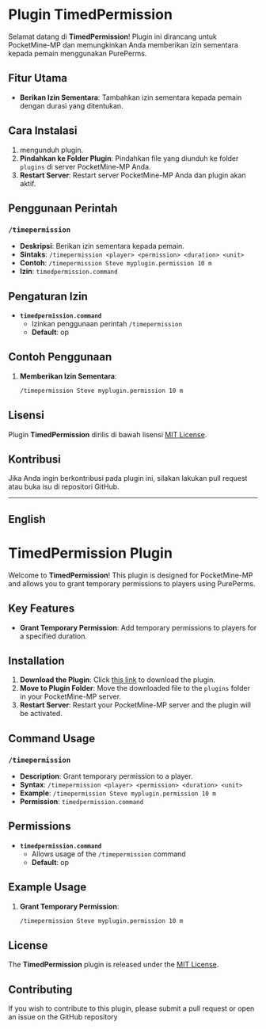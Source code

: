 
# Plugin TimedPermission

Selamat datang di **TimedPermission**! Plugin ini dirancang untuk PocketMine-MP dan memungkinkan Anda memberikan izin sementara kepada pemain menggunakan PurePerms.

## Fitur Utama

- **Berikan Izin Sementara**: Tambahkan izin sementara kepada pemain dengan durasi yang ditentukan.

## Cara Instalasi

1. mengunduh plugin.
2. **Pindahkan ke Folder Plugin**: Pindahkan file yang diunduh ke folder `plugins` di server PocketMine-MP Anda.
3. **Restart Server**: Restart server PocketMine-MP Anda dan plugin akan aktif.

## Penggunaan Perintah

### `/timepermission`

- **Deskripsi**: Berikan izin sementara kepada pemain.
- **Sintaks**: `/timepermission <player> <permission> <duration> <unit>`
- **Contoh**: `/timepermission Steve myplugin.permission 10 m`
- **Izin**: `timedpermission.command`

## Pengaturan Izin

- **`timedpermission.command`**
  - Izinkan penggunaan perintah `/timepermission`
  - **Default**: op

## Contoh Penggunaan

1. **Memberikan Izin Sementara**: 
   ```sh
   /timepermission Steve myplugin.permission 10 m
   ```

## Lisensi

Plugin **TimedPermission** dirilis di bawah lisensi [MIT License](LICENSE).

## Kontribusi

Jika Anda ingin berkontribusi pada plugin ini, silakan lakukan pull request atau buka isu di repositori GitHub.

---

## English

# TimedPermission Plugin

Welcome to **TimedPermission**! This plugin is designed for PocketMine-MP and allows you to grant temporary permissions to players using PurePerms.

## Key Features

- **Grant Temporary Permission**: Add temporary permissions to players for a specified duration.

## Installation

1. **Download the Plugin**: Click [this link](#) to download the plugin.
2. **Move to Plugin Folder**: Move the downloaded file to the `plugins` folder in your PocketMine-MP server.
3. **Restart Server**: Restart your PocketMine-MP server and the plugin will be activated.

## Command Usage

### `/timepermission`

- **Description**: Grant temporary permission to a player.
- **Syntax**: `/timepermission <player> <permission> <duration> <unit>`
- **Example**: `/timepermission Steve myplugin.permission 10 m`
- **Permission**: `timedpermission.command`

## Permissions

- **`timedpermission.command`**
  - Allows usage of the `/timepermission` command
  - **Default**: op

## Example Usage

1. **Grant Temporary Permission**: 
   ```sh
   /timepermission Steve myplugin.permission 10 m
   ```

## License

The **TimedPermission** plugin is released under the [MIT License](LICENSE).

## Contributing

If you wish to contribute to this plugin, please submit a pull request or open an issue on the GitHub repository
